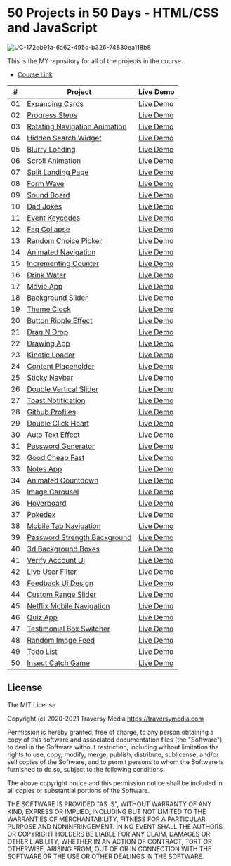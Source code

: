 # 50 Projects in 50 Days - HTML/CSS and JavaScript

![UC-172eb91a-6a62-495c-b326-74830ea118b8](https://user-images.githubusercontent.com/77421219/128432582-be5a4758-68e1-4dad-a1c5-383fd240b410.jpg)


This is the MY repository for all of the projects in the course.

- [Course Link](https://www.udemy.com/course/50-projects-50-days)
  <!-- Forked the readme file, to grab the markdown code -->
  <!-- https://jjmsantos.github.io/50days-50projects/ -->
  <!-- https://github.com/jjmsantos/50days-50projects/tree/main/ -->

|  #  | Project                                                                                                                                  | Live Demo                                                                                                  |
| :-: | ---------------------------------------------------------------------------------------------------------------------------------------- | ---------------------------------------------------------------------------------------------------------- |
| 01  | [Expanding Cards](https://github.com/jjmsantos/50days-50projects/tree/main/Day%2001%20-%20Expanding%20Cards)                             | [Live Demo](https://jjmsantos.github.io/50days-50projects/Day%2001%20-%20Expanding%20Cards/index.html)     |
| 02  | [Progress Steps](https://github.com/jjmsantos/50days-50projects/tree/main/Day%2002%20-%20Progress%20Steps)                               | [Live Demo](https://jjmsantos.github.io/50days-50projects/Day%2002%20-%20Progress%20Steps)                 |
| 03  | [Rotating Navigation Animation](https://github.com/jjmsantos/50days-50projects/tree/main/Day%2003%20-%20Rotating%20Navigation)           | [Live Demo](https://jjmsantos.github.io/50days-50projects/Day%2003%20-%20Rotating%20Navigation)            |
| 04  | [Hidden Search Widget](https://github.com/jjmsantos/50days-50projects/tree/main/Day%2004%20-%20Hidden%20Search%20Widget)                 | [Live Demo](https://jjmsantos.github.io/50days-50projects/Day%2004%20-%20Hidden%20Search%20Widget)         |
| 05  | [Blurry Loading](https://github.com/jjmsantos/50days-50projects/tree/main/Day%2005%20-%20Blurry%20Loading)                               | [Live Demo](https://jjmsantos.github.io/50days-50projects/Day%2005%20-%20Blurry%20Loading)                 |
| 06  | [Scroll Animation](https://github.com/jjmsantos/50days-50projects/tree/main/Day%2006%20-%20Scroll%20Animation)                           | [Live Demo](https://jjmsantos.github.io/50days-50projects/Day%2006%20-%20Scroll%20Animation)               |
| 07  | [Split Landing Page](https://github.com/jjmsantos/50days-50projects/tree/main/Day%2007%20-%20Split%20Landing%20Page)                     | [Live Demo](https://jjmsantos.github.io/50days-50projects/Day%2007%20-%20Split%20Landing%20Page)           |
| 08  | [Form Wave](https://github.com/jjmsantos/50days-50projects/tree/main/Day%2008%20-%20Form%20Wave%20Animation)                             | [Live Demo](https://jjmsantos.github.io/50days-50projects/Day%2008%20-%20Form%20Wave%20Animation)          |
| 09  | [Sound Board](https://github.com/jjmsantos/50days-50projects/tree/main/Day%2009%20-%20Sound%20Board)                                     | [Live Demo](https://jjmsantos.github.io/50days-50projects/Day%2009%20-%20Sound%20Board)                    |
| 10  | [Dad Jokes](https://github.com/jjmsantos/50days-50projects/tree/main/Day%2010%20-%20Dad%20Jokes)                                         | [Live Demo](https://jjmsantos.github.io/50days-50projects/Day%2010%20-%20Dad%20Jokes)                      |
| 11  | [Event Keycodes](https://github.com/jjmsantos/50days-50projects/tree/main/Day%2011%20-%20Event%20KeyCodes)                               | [Live Demo](https://jjmsantos.github.io/50days-50projects/Day%2011%20-%20Event%20KeyCodes)                 |
| 12  | [Faq Collapse](https://github.com/jjmsantos/50days-50projects/tree/main/Day%2012%20-%20FAQ%20Collapse)                                   | [Live Demo](https://jjmsantos.github.io/50days-50projects/Day%2012%20-%20FAQ%20Collapse)                   |
| 13  | [Random Choice Picker](https://github.com/jjmsantos/50days-50projects/tree/main/Day%2013%20-%20Random%20Choice%20Picker)                 | [Live Demo](https://jjmsantos.github.io/50days-50projects/Day%2013%20-%20Random%20Choice%20Picker)         |
| 14  | [Animated Navigation](https://github.com/jjmsantos/50days-50projects/tree/main/Day%2014%20-%20Animated%20Navigation)                     | [Live Demo](https://jjmsantos.github.io/50days-50projects/Day%2014%20-%20Animated%20Navigation)            |
| 15  | [Incrementing Counter](https://github.com/jjmsantos/50days-50projects/tree/main/Day%2015%20-%20Incrementing%20Counter)                   | [Live Demo](https://jjmsantos.github.io/50days-50projects/Day%2015%20-%20Incrementing%20Counter)           |
| 16  | [Drink Water](https://github.com/jjmsantos/50days-50projects/tree/main/Day%2016%20-%20Drink%20Water)                                     | [Live Demo](https://jjmsantos.github.io/50days-50projects/Day%2016%20-%20Drink%20Water)                    |
| 17  | [Movie App](https://github.com/jjmsantos/50days-50projects/tree/main/Day%2017%20-%20Movie%20App)                                         | [Live Demo](https://jjmsantos.github.io/50days-50projects/Day%2017%20-%20Movie%20App)                      |
| 18  | [Background Slider](https://github.com/jjmsantos/50days-50projects/tree/main/Day%2018%20-%20Background%20Slider)                         | [Live Demo](https://jjmsantos.github.io/50days-50projects/Day%2018%20-%20Background%20Slider)              |
| 19  | [Theme Clock](https://github.com/jjmsantos/50days-50projects/tree/main/Day%2019%20-%20Theme%20Clock)                                     | [Live Demo](https://jjmsantos.github.io/50days-50projects/Day%2019%20-%20Theme%20Clock)                    |
| 20  | [Button Ripple Effect](https://github.com/jjmsantos/50days-50projects/tree/main/Day%2020%20-%20Button%20Ripple%20Effect)                 | [Live Demo](https://jjmsantos.github.io/50days-50projects/Day%2020%20-%20Button%20Ripple%20Effect)         |
| 21  | [Drag N Drop](https://github.com/jjmsantos/50days-50projects/tree/main/Day%2021%20-%20Drag%20N%20Drop)                                   | [Live Demo](https://jjmsantos.github.io/50days-50projects/Day%2021%20-%20Drag%20N%20Drop)                  |
| 22  | [Drawing App](https://github.com/jjmsantos/50days-50projects/tree/main/Day%2022%20-%20Drawing%20App)                                     | [Live Demo](https://jjmsantos.github.io/50days-50projects/Day%2022%20-%20Drawing%20App)                    |
| 23  | [Kinetic Loader](https://github.com/jjmsantos/50days-50projects/tree/main/Day%2023%20-%20Kinetic%20CSS%20Loader)                         | [Live Demo](https://jjmsantos.github.io/50days-50projects/Day%2023%20-%20Kinetic%20CSS%20Loader)           |
| 24  | [Content Placeholder](https://github.com/jjmsantos/50days-50projects/tree/main/Day%2024%20-%20Content%20Placeholder)                     | [Live Demo](https://jjmsantos.github.io/50days-50projects/Day%2024%20-%20Content%20Placeholder)            |
| 25  | [Sticky Navbar](https://github.com/jjmsantos/50days-50projects/tree/main/Day%2025%20-%20Sticky%20NavBar)                                 | [Live Demo](https://jjmsantos.github.io/50days-50projects/Day%2025%20-%20Sticky%20NavBar)                  |
| 26  | [Double Vertical Slider](https://github.com/jjmsantos/50days-50projects/tree/main/Day%2026%20-%20Double%20Vertical%20Slider)             | [Live Demo](https://jjmsantos.github.io/50days-50projects/Day%2026%20-%20Double%20Vertical%20Slider)       |
| 27  | [Toast Notification](https://github.com/jjmsantos/50days-50projects/tree/main/Day%2027%20-%20Toast%20Notifications)                      | [Live Demo](https://jjmsantos.github.io/50days-50projects/Day%2027%20-%20Toast%20Notifications)            |
| 28  | [Github Profiles](https://github.com/jjmsantos/50days-50projects/tree/main/Day%2028%20-%20Github%20Profiles)                             | [Live Demo](https://jjmsantos.github.io/50days-50projects/Day%2028%20-%20Github%20Profiles)                |
| 29  | [Double Click Heart](https://github.com/jjmsantos/50days-50projects/tree/main/Day%2029%20-%20Double%20Heart%20Click)                     | [Live Demo](https://jjmsantos.github.io/50days-50projects/Day%2029%20-%20Double%20Heart%20Click)           |
| 30  | [Auto Text Effect](https://github.com/jjmsantos/50days-50projects/tree/main/Day%2030%20-%20Auto%20Text%20Effect)                         | [Live Demo](https://jjmsantos.github.io/50days-50projects/Day%2030%20-%20Auto%20Text%20Effect)             |
| 31  | [Password Generator](https://github.com/jjmsantos/50days-50projects/tree/main/Day%2031%20-%20Password%20Generator)                       | [Live Demo](https://jjmsantos.github.io/50days-50projects/Day%2031%20-%20Password%20Generator)             |
| 32  | [Good Cheap Fast](https://github.com/jjmsantos/50days-50projects/tree/main/Day%2032%20-%20CheckBoxes)                                    | [Live Demo](https://jjmsantos.github.io/50days-50projects/Day%2032%20-%20CheckBoxes)                       |
| 33  | [Notes App](https://github.com/jjmsantos/50days-50projects/tree/main/Day%2033%20-%20Notes%20App)                                         | [Live Demo](https://jjmsantos.github.io/50days-50projects/Day%2033%20-%20Notes%20App)                      |
| 34  | [Animated Countdown](https://github.com/jjmsantos/50days-50projects/tree/main/Day%2034%20Animated%20Countdown)                           | [Live Demo](https://jjmsantos.github.io/50days-50projects/Day%2034%20Animated%20Countdown)                 |
| 35  | [Image Carousel](https://github.com/jjmsantos/50days-50projects/tree/main/Day%2035%20-%20Image%20Carousel)                               | [Live Demo](https://jjmsantos.github.io/50days-50projects/Day%2035%20-%20Image%20Carousel)                 |
| 36  | [Hoverboard](https://github.com/jjmsantos/50days-50projects/tree/main/Day%2036%20-%20Hoverboard)                                         | [Live Demo](https://jjmsantos.github.io/50days-50projects/Day%2036%20-%20Hoverboard)                       |
| 37  | [Pokedex](https://github.com/jjmsantos/50days-50projects/tree/main/Day%2037%20-%20Pokedex)                                               | [Live Demo](https://jjmsantos.github.io/50days-50projects/Day%2037%20-%20Pokedex)                          |
| 38  | [Mobile Tab Navigation](https://github.com/jjmsantos/50days-50projects/tree/main/Day%2038%20-%20Mobile%20Tab%20Navigation)               | [Live Demo](https://jjmsantos.github.io/50days-50projects/Day%2038%20-%20Mobile%20Tab%20Navigation)        |
| 39  | [Password Strength Background](https://github.com/jjmsantos/50days-50projects/tree/main/Day%2039%20-%20Password%20Strength%20Background) | [Live Demo](https://jjmsantos.github.io/50days-50projects/Day%2039%20-%20Password%20Strength%20Background) |
| 40  | [3d Background Boxes](https://github.com/jjmsantos/50days-50projects/tree/main/Day%2040%20-%203D%20Background%20Boxes)                   | [Live Demo](https://jjmsantos.github.io/50days-50projects/Day%2040%20-%203D%20Background%20Boxes)          |
| 41  | [Verify Account Ui](https://github.com/jjmsantos/50days-50projects/tree/main/Day%2041%20-%20Verify%20Account%20UI)                       | [Live Demo](https://jjmsantos.github.io/50days-50projects/Day%2041%20-%20Verify%20Account%20UI)            |
| 42  | [Live User Filter](https://github.com/jjmsantos/50days-50projects/tree/main/Day%2042%20-%20Live%20User%20Filter)                         | [Live Demo](https://jjmsantos.github.io/50days-50projects/Day%2042%20-%20Live%20User%20Filter)             |
| 43  | [Feedback Ui Design](https://github.com/jjmsantos/50days-50projects/tree/main/Day%2043%20-%20Feedback%20UI%20Design)                     | [Live Demo](https://jjmsantos.github.io/50days-50projects/Day%2043%20-%20Feedback%20UI%20Design)           |
| 44  | [Custom Range Slider](https://github.com/jjmsantos/50days-50projects/tree/main/Day%2044%20-%20Custom%20Range%20Slider)                   | [Live Demo](https://jjmsantos.github.io/50days-50projects/Day%2044%20-%20Custom%20Range%20Slider)          |
| 45  | [Netflix Mobile Navigation](https://github.com/jjmsantos/50days-50projects/tree/main/Day%2045%20-%20Netflix%20Navigation)                | [Live Demo](https://jjmsantos.github.io/50days-50projects/Day%2045%20-%20Netflix%20Navigation)             |
| 46  | [Quiz App](https://github.com/jjmsantos/50days-50projects/tree/main/Day%2046%20-%20Quiz%20App)                                           | [Live Demo](https://jjmsantos.github.io/50days-50projects/Day%2046%20-%20Quiz%20App)                       |
| 47  | [Testimonial Box Switcher](https://github.com/jjmsantos/50days-50projects/tree/main/Day%2047%20-%20Testimonial%20Box%20Switcher)         | [Live Demo](https://jjmsantos.github.io/50days-50projects/Day%2047%20-%20Testimonial%20Box%20Switcher)     |
| 48  | [Random Image Feed](https://github.com/jjmsantos/50days-50projects/tree/main/Day%2048%20-%20Random%20Image%20Feed)                       | [Live Demo](https://jjmsantos.github.io/50days-50projects/Day%2048%20-%20Random%20Image%20Feed)            |
| 49  | [Todo List](https://github.com/jjmsantos/50days-50projects/tree/main/Day%2049%20-%20To%20Do%20List)                                      | [Live Demo](https://jjmsantos.github.io/50days-50projects/Day%2049%20-%20To%20Do%20List)                   |
| 50  | [Insect Catch Game](https://github.com/jjmsantos/50days-50projects/tree/main/)                                                           | [Live Demo](https://jjmsantos.github.io/50days-50projects/)                                                |

## License

The MIT License

Copyright (c) 2020-2021 Traversy Media https://traversymedia.com

Permission is hereby granted, free of charge, to any person obtaining a copy
of this software and associated documentation files (the "Software"), to deal
in the Software without restriction, including without limitation the rights
to use, copy, modify, merge, publish, distribute, sublicense, and/or sell
copies of the Software, and to permit persons to whom the Software is
furnished to do so, subject to the following conditions:

The above copyright notice and this permission notice shall be included in
all copies or substantial portions of the Software.

THE SOFTWARE IS PROVIDED "AS IS", WITHOUT WARRANTY OF ANY KIND, EXPRESS OR
IMPLIED, INCLUDING BUT NOT LIMITED TO THE WARRANTIES OF MERCHANTABILITY,
FITNESS FOR A PARTICULAR PURPOSE AND NONINFRINGEMENT. IN NO EVENT SHALL THE
AUTHORS OR COPYRIGHT HOLDERS BE LIABLE FOR ANY CLAIM, DAMAGES OR OTHER
LIABILITY, WHETHER IN AN ACTION OF CONTRACT, TORT OR OTHERWISE, ARISING FROM,
OUT OF OR IN CONNECTION WITH THE SOFTWARE OR THE USE OR OTHER DEALINGS IN
THE SOFTWARE.
